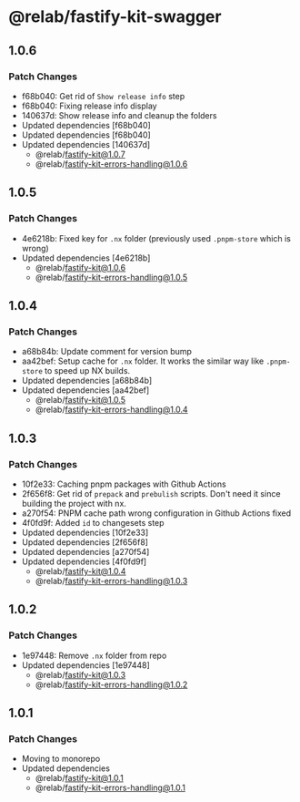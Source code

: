 # @relab/fastify-kit-swagger

## 1.0.6

### Patch Changes

-   f68b040: Get rid of `Show release info` step
-   f68b040: Fixing release info display
-   140637d: Show release info and cleanup the folders
-   Updated dependencies [f68b040]
-   Updated dependencies [f68b040]
-   Updated dependencies [140637d]
    -   @relab/fastify-kit@1.0.7
    -   @relab/fastify-kit-errors-handling@1.0.6

## 1.0.5

### Patch Changes

-   4e6218b: Fixed key for `.nx` folder (previously used `.pnpm-store` which is wrong)
-   Updated dependencies [4e6218b]
    -   @relab/fastify-kit@1.0.6
    -   @relab/fastify-kit-errors-handling@1.0.5

## 1.0.4

### Patch Changes

-   a68b84b: Update comment for version bump
-   aa42bef: Setup cache for `.nx` folder.
    It works the similar way like `.pnpm-store` to speed up NX builds.
-   Updated dependencies [a68b84b]
-   Updated dependencies [aa42bef]
    -   @relab/fastify-kit@1.0.5
    -   @relab/fastify-kit-errors-handling@1.0.4

## 1.0.3

### Patch Changes

-   10f2e33: Caching pnpm packages with Github Actions
-   2f656f8: Get rid of `prepack` and `prebulish` scripts. Don't need it since building the project with nx.
-   a270f54: PNPM cache path wrong configuration in Github Actions fixed
-   4f0fd9f: Added `id` to changesets step
-   Updated dependencies [10f2e33]
-   Updated dependencies [2f656f8]
-   Updated dependencies [a270f54]
-   Updated dependencies [4f0fd9f]
    -   @relab/fastify-kit@1.0.4
    -   @relab/fastify-kit-errors-handling@1.0.3

## 1.0.2

### Patch Changes

-   1e97448: Remove `.nx` folder from repo
-   Updated dependencies [1e97448]
    -   @relab/fastify-kit@1.0.3
    -   @relab/fastify-kit-errors-handling@1.0.2

## 1.0.1

### Patch Changes

-   Moving to monorepo
-   Updated dependencies
    -   @relab/fastify-kit@1.0.1
    -   @relab/fastify-kit-errors-handling@1.0.1

